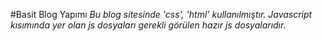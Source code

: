 #Basit Blog Yapımı
*Bu blog sitesinde 'css', 'html' kullanılmıştır. Javascript kısımında yer olan js dosyaları gerekli görülen hazır js dosyalarıdır.* 
